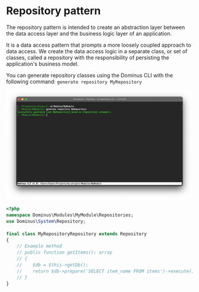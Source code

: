 # Repository pattern

The repository pattern is intended to create an abstraction layer between the data access layer and the business logic layer of an application.

It is a data access pattern that prompts a more loosely coupled approach to data access. We create the data access logic in a separate class, or set of classes, called a repository with the responsibility of persisting the application's business model.

You can generate repository classes using the Dominus CLI with the following command: `generate repository MyRepository`

![Dominus CLI](img/cli-generate-repository-1.png "Dominus CLI")

``` php
<?php
namespace Dominus\Modules\MyModule\Repositories;
use Dominus\System\Repository;

final class MyRepositoryRepository extends Repository
{
    // Example method
    // public function getItems(): array
    // {
    //    $db = $this->getDb();
    //    return $db->prepare('SELECT item_name FROM items')->execute()->fetchAllFromColumn();
    // }
}
```